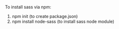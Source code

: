 To install sass via npm:
1. npm init (to create package.json)
2. npm install node-sass (to install sass node module)
